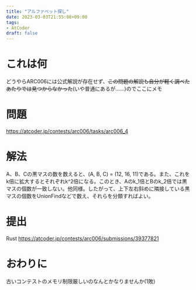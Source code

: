 ```yaml
---
title: "アルファベット探し"
date: 2023-03-03T21:55:08+09:00
tags:
- AtCoder
draft: false
---
```


# これは何

どうやらARC006には公式解説が存在せず、~~この問題の解説も自分が軽く調べたあたりでは見つからなかった~~(いや普通にあるが……)のでここにメモ

<!--more-->

# 問題

https://atcoder.jp/contests/arc006/tasks/arc006_4

# 解法

A、B、Cの黒マスの数を数えると、(A, B, C) = (12, 16, 11)である。また、これをk倍に拡大するとそれぞれk^2倍になる。このとき、Aのk_1倍とBのk_2倍では黒マスの個数が一致しない。他同様。したがって、上下左右斜めに隣接している黒マスの個数をUnionFindなどで数え、それらを分類すればよい。

# 提出

Rust
https://atcoder.jp/contests/arc006/submissions/39377821

# おわりに

古いコンテストのメモリ制限厳しいのなんとかなりませんか(1敗)
